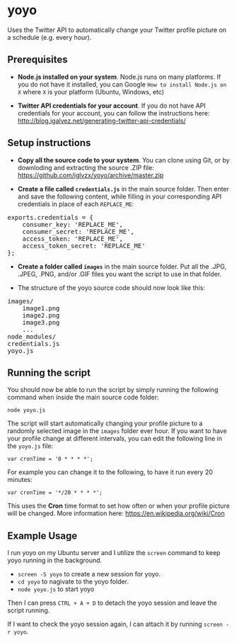 # yoyo
Uses the Twitter API to automatically change your Twitter profile picture on a schedule (e.g. every hour).

## Prerequisites

- **Node.js installed on your system**. Node.js runs on many platforms. If you do not have it installed, you can Google `How to install Node.js on X` where `X` is your platform (Ubuntu, Windows, etc)

- **Twitter API credentials for your account**. If you do not have API credentials for your account, you can follow the instructions here: http://blog.igalvez.net/generating-twitter-api-credentials/

## Setup instructions

- **Copy all the source code to your system**. You can clone using Git, or by downloding and extracting the source .ZIP file: https://github.com/iglvzx/yoyo/archive/master.zip

- **Create a file called `credentials.js`** in the main source folder. Then enter and save the following content, while filling in your corresponding API credentials in place of each `REPLACE_ME`:

<pre>
exports.credentials = {
    consumer_key: 'REPLACE_ME',
    consumer_secret: 'REPLACE_ME',
    access_token: 'REPLACE_ME',
    access_token_secret: 'REPLACE_ME'
};
</pre>

- **Create a folder called `images`** in the main source folder. Put all the .JPG, .JPEG, .PNG, and/or .GIF files you want the script to use in that folder.

- The structure of the yoyo source code should now look like this:

<pre>
images/
    image1.png
    image2.png
    image3.png
    ...
node_modules/
credentials.js
yoyo.js
</pre>

## Running the script

You should now be able to run the script by simply running the following command when inside the main source code folder:

`node yoyo.js`

The script will start automatically changing your profile picture to a randomly selected image in the `images` folder ever hour. If you want to have your profile change at different intervals, you can edit the following line in the `yoyo.js` file:

`var cronTime = '0 * * * *';`

For example you can change it to the following, to have it run every 20 minutes:

`var cronTime = '*/20 * * * *';`

This uses the **Cron** time format to set how often or when your profile picture will be changed. More information here: https://en.wikipedia.org/wiki/Cron

## Example Usage

I run yoyo on my Ubuntu server and I utilize the `screen` command to keep yoyo running in the background.

* `screen -S yoyo` to create a new session for yoyo.
* `cd yoyo` to nagivate to the yoyo folder.
* `node yoyo.js` to start yoyo

Then I can press `CTRL + A + D` to detach the yoyo session and leave the script running.

If I want to check the yoyo session again, I can attach it by running `screen -r yoyo`.
